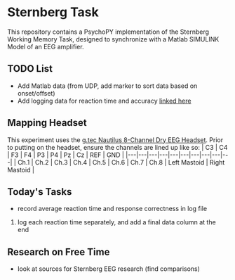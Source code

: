 # Sternberg Task
This repository contains a PsychoPY implementation of the Sternberg Working Memory Task, designed to synchronize with a Matlab SIMULINK Model of an EEG amplifier. 

## TODO List
* Add Matlab data (from UDP, add marker to sort data based on onset/offset)
* Add logging data for reaction time and accuracy [linked here](https://discourse.psychopy.org/t/how-to-calculate-average-response-time/5513)

## Mapping Headset
This experiment uses the [g.tec Nautilus 8-Channel Dry EEG Headset](https://www.gtec.at/product/g-nautilus-research/?srsltid=AfmBOopZi8mVtdq8GTyisuGzCSdBA6f8W5MG8NtzNnF6aHY3dzxtEMB9).
Prior to putting on the headset, ensure the channels are lined up like so:
| C3 | C4 | F3 | F4 | P3 | P4 | Pz | Cz | REF | GND |
|---|---|---|---|---|---|---|---|---|---|
| Ch.1 | Ch.2 | Ch.3 | Ch.4 | Ch.5 | Ch.6 | Ch.7 | Ch.8 | Left Mastoid | Right Mastoid |

## Today's Tasks
* record average reaction time and response correctness in log file
1. log each reaction time separately, and add a final data column at the end

## Research on Free Time
* look at sources for Sternberg EEG research (find comparisons)